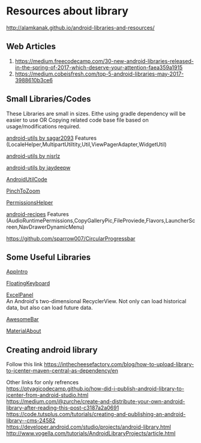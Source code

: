 # Resources about library

http://alamkanak.github.io/android-libraries-and-resources/

## Web Articles
1. https://medium.freecodecamp.com/30-new-android-libraries-released-in-the-spring-of-2017-which-deserve-your-attention-faea359a1915
2. https://medium.cobeisfresh.com/top-5-android-libraries-may-2017-3988610b3ce6

## Small Libraries/Codes
These Libraries are small in sizes. Eithe using gradle dependency will be easier to use OR Copying related code base file based on usage/modifications required.

[android-utils by sagar2093](https://github.com/sagar2093/android-utils)
Features (LocaleHelper,MultipartUtiltity,Util,ViewPagerAdapter,WidgetUtil)

[android-utils by nisrlz](https://github.com/nisrulz/android-utils)

[android-utils by jaydeepw](https://github.com/jaydeepw/android-utils)

[AndroidUtilCode](https://github.com/Blankj/AndroidUtilCode)

[PinchToZoom](https://github.com/martinwithaar/PinchToZoom)

[PermissionsHelper](https://github.com/apl-devs/Permissions-Helper)

[android-recipes](https://github.com/ptyagicodecamp/android-recipes)
Features (AudioRuntimePermissions,CopyGalleryPic,FileProviede,Flavors,LauncherScreen,NavDrawerDynamicMenu)

https://github.com/sparrow007/CircularProgressbar

## Some Useful Libraries

   [AppIntro](https://github.com/apl-devs/AppIntro)
   
   [FloatingKeyboard](https://github.com/GeorgeArgyrakis/FloatingKeyboard)
   
   [ExcelPanel](https://github.com/zhouchaoyuan/excelPanel)  
   An Android's two-dimensional RecyclerView. Not only can load historical data, but also can load future data.  

   [AwesomeBar](https://github.com/florent37/AwesomeBar)
   
   [MaterialAbout](https://github.com/jrvansuita/MaterialAbout)
   
## Creating android library
   Follow this link
   https://inthecheesefactory.com/blog/how-to-upload-library-to-jcenter-maven-central-as-dependency/en
   
   Other links for only refrences  
   https://ptyagicodecamp.github.io/how-did-i-publish-android-library-to-jcenter-from-android-studio.html  
   https://medium.com/@zurche/create-and-distribute-your-own-android-library-after-reading-this-post-c3187a2a0691  
   https://code.tutsplus.com/tutorials/creating-and-publishing-an-android-library--cms-24582  
   https://developer.android.com/studio/projects/android-library.html  
   http://www.vogella.com/tutorials/AndroidLibraryProjects/article.html  
